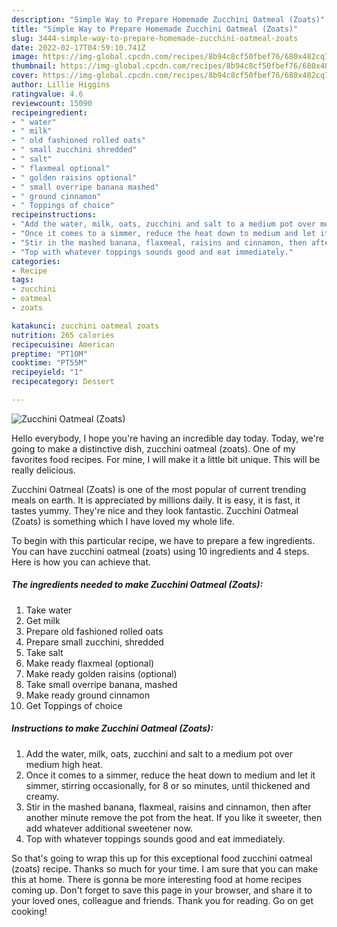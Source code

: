 ```yaml
---
description: "Simple Way to Prepare Homemade Zucchini Oatmeal (Zoats)"
title: "Simple Way to Prepare Homemade Zucchini Oatmeal (Zoats)"
slug: 3444-simple-way-to-prepare-homemade-zucchini-oatmeal-zoats
date: 2022-02-17T04:59:10.741Z
image: https://img-global.cpcdn.com/recipes/8b94c8cf50fbef76/680x482cq70/zucchini-oatmeal-zoats-recipe-main-photo.jpg
thumbnail: https://img-global.cpcdn.com/recipes/8b94c8cf50fbef76/680x482cq70/zucchini-oatmeal-zoats-recipe-main-photo.jpg
cover: https://img-global.cpcdn.com/recipes/8b94c8cf50fbef76/680x482cq70/zucchini-oatmeal-zoats-recipe-main-photo.jpg
author: Lillie Higgins
ratingvalue: 4.6
reviewcount: 15090
recipeingredient:
- " water"
- " milk"
- " old fashioned rolled oats"
- " small zucchini shredded"
- " salt"
- " flaxmeal optional"
- " golden raisins optional"
- " small overripe banana mashed"
- " ground cinnamon"
- " Toppings of choice"
recipeinstructions:
- "Add the water, milk, oats, zucchini and salt to a medium pot over medium high heat."
- "Once it comes to a simmer, reduce the heat down to medium and let it simmer, stirring occasionally, for 8 or so minutes, until thickened and creamy."
- "Stir in the mashed banana, flaxmeal, raisins and cinnamon, then after another minute remove the pot from the heat. If you like it sweeter, then add whatever additional sweetener now."
- "Top with whatever toppings sounds good and eat immediately."
categories:
- Recipe
tags:
- zucchini
- oatmeal
- zoats

katakunci: zucchini oatmeal zoats 
nutrition: 265 calories
recipecuisine: American
preptime: "PT10M"
cooktime: "PT55M"
recipeyield: "1"
recipecategory: Dessert

---
```



![Zucchini Oatmeal (Zoats)](https://img-global.cpcdn.com/recipes/8b94c8cf50fbef76/680x482cq70/zucchini-oatmeal-zoats-recipe-main-photo.jpg)

Hello everybody, I hope you're having an incredible day today. Today, we're going to make a distinctive dish, zucchini oatmeal (zoats). One of my favorites food recipes. For mine, I will make it a little bit unique. This will be really delicious.

Zucchini Oatmeal (Zoats) is one of the most popular of current trending meals on earth. It is appreciated by millions daily. It is easy, it is fast, it tastes yummy. They're nice and they look fantastic. Zucchini Oatmeal (Zoats) is something which I have loved my whole life.




To begin with this particular recipe, we have to prepare a few ingredients. You can have zucchini oatmeal (zoats) using 10 ingredients and 4 steps. Here is how you can achieve that.

<!--inarticleads1-->

##### The ingredients needed to make Zucchini Oatmeal (Zoats):

1. Take  water
1. Get  milk
1. Prepare  old fashioned rolled oats
1. Prepare  small zucchini, shredded
1. Take  salt
1. Make ready  flaxmeal (optional)
1. Make ready  golden raisins (optional)
1. Take  small overripe banana, mashed
1. Make ready  ground cinnamon
1. Get  Toppings of choice




<!--inarticleads2-->

##### Instructions to make Zucchini Oatmeal (Zoats):

1. Add the water, milk, oats, zucchini and salt to a medium pot over medium high heat.
1. Once it comes to a simmer, reduce the heat down to medium and let it simmer, stirring occasionally, for 8 or so minutes, until thickened and creamy.
1. Stir in the mashed banana, flaxmeal, raisins and cinnamon, then after another minute remove the pot from the heat. If you like it sweeter, then add whatever additional sweetener now.
1. Top with whatever toppings sounds good and eat immediately.




So that's going to wrap this up for this exceptional food zucchini oatmeal (zoats) recipe. Thanks so much for your time. I am sure that you can make this at home. There is gonna be more interesting food at home recipes coming up. Don't forget to save this page in your browser, and share it to your loved ones, colleague and friends. Thank you for reading. Go on get cooking!
